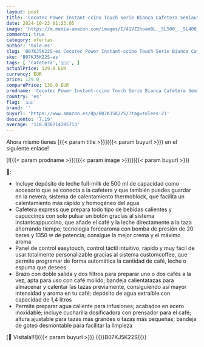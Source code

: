```yaml
---
layout: post
title: 'Cecotec Power Instant-ccino Touch Serie Bianca Cafetera Semiautomática  Tanque de Leche  Panel Control Táctil  20 Bares Presión  Thermoblock  1350 W  Acero Inoxidable  Blanca'
date: 2024-10-23 01:23:05
image: 'https://m.media-amazon.com/images/I/41VZ2hoanBL._SL500_._SL400_.jpg'
comments: true
category: ofertas
author: 'tole.es'
slug: 'B07KJ5K22S-es Cecotec Power Instant-ccino Touch Serie Bianca Cafetera...'
sku: 'B07KJ5K22S-es'
tags: [ 'cafetera','🇪🇸', ]
actualPrice: 129.0 EUR
currency: EUR
price: 129.0
comparePrice: 139.0 EUR
prodname: 'Cecotec Power Instant-ccino Touch Serie Bianca Cafetera Semiautomática  Tanque de Leche  Panel Control Táctil  20 Bares Presión  Thermoblock  1350 W  Acero Inoxidable  Blanca'
country: 'es'
flag: '🇪🇸'
brand: ''
buyurl: 'https://www.amazon.es/dp/B07KJ5K22S/?tag=tolees-21'
descuento: '7.19'
average: '118.030714285713'
---
```


Ahora mismo tienes [{{< param title >}}]({{< param buyurl >}}) en el siguiente enlace!

[![{{< param prodname >}}]({{< param image >}})]({{< param buyurl >}})

🔎:

- Incluye depósito de leche full-milk de 500 ml de capacidad como accesorio que se conecta a la cafetera y que también puedes guardar en la nevera; sistema de calentamiento thermoblock, que facilita un calentamiento más rápido y homogéneo del agua
- Cafetera express que prepara todo tipo de bebidas calientes y capuccinos con solo pulsar un botón gracias al sistema instantcappuccino, que añade el café y la leche directamente a la taza ahorrando tiempo; tecnología forcearoma con bomba de presión de 20 bares y 1350 w de potencia; consigue la mejor crema y el máximo aroma
- Panel de control easytouch, control táctil intuitivo, rápido y muy fácil de usar.totalmente personalizable gracias al sistema customcoffee, que permite programar de forma automática la cantidad de café, leche o espuma que desees
- Brazo con doble salida y dos filtros para preparar uno o dos cafés a la vez; apta para uso con café molido; bandeja calientatazas para almacenar y calentar las tazas previamente, consiguiendo así mayor intensidad y aroma en tu café; depósito de agua extraíble con capacidad de 1,4 litros
- Permite preparar agua caliente para infusiones; acabados en acero inoxidable; incluye cucharilla dosificadora con prensador para el café; altura ajustable para tazas más grandes o tazas más pequeñas; bandeja de goteo desmontable para facilitar la limpieza

[🛒 Visítala!!!]({{< param buyurl >}})
{{<world>}}B07KJ5K22S{{</world>}}
